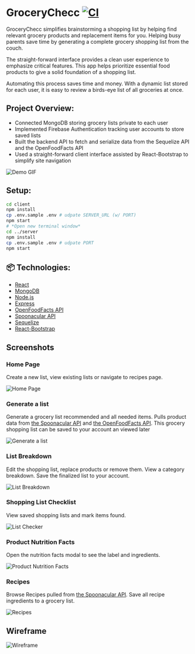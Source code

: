# GroceryChecc [![CI](https://github.com/spencerlepine/hr-sea19-mvp/actions/workflows/main.yml/badge.svg?branch=main)](https://github.com/spencerlepine/hr-sea19-mvp/actions/workflows/main.yml)

GroceryChecc simplifies brainstorming a shopping list by helping find relevant grocery products and replacement items for you. Helping busy parents save time by generating a complete grocery shopping list from the couch.

The straight-forward interface provides a clean user experience to emphasize critical features. This app helps prioritize essential food products to give a solid foundation of a shopping list.

Automating this process saves time and money. With a dynamic list stored for each user, it is easy to review a birds-eye list of all groceries at once.

## Project Overview:

- Connected MongoDB storing grocery lists private to each user
- Implemented Firebase Authentication tracking user accounts to store saved lists
- Built the backend API to fetch and serialize data from the Sequelize API and the OpenFoodFacts API
- Used a straight-forward client interface assisted by React-Bootstrap to simplify site navigation

![Demo GIF](./resources/assets/demo.gif)

## Setup:

```sh
cd client
npm install
cp .env.sample .env # udpate SERVER_URL (w/ PORT)
npm start
# *Open new terminal window*
cd ../server
npm install
cp .env.sample .env # udpate PORT
npm start
```

## 📦 Technologies:
- [React](https://reactjs.org/)
- [MongoDB](https://www.mongodb.com/)
- [Node.js](https://nodejs.org/en/)
- [Express](https://expressjs.com/)
- [OpenFoodFacts API](https://wiki.openfoodfacts.org/API/)
- [Spoonacular API](https://spoonacular.com/food-api)
- [Sequelize](https://sequelize.org/)
- [React-Bootstrap](https://react-bootstrap.github.io/)
## Screenshots
### Home Page
Create a new list, view existing lists or navigate to recipes page.

![Home Page](./resources/assets/homepage.png)

### Generate a list
Generate a grocery list recommended and all needed items. Pulls product data from [the Spoonacular API](https://spoonacular.com/food-api) and [the OpenFoodFacts API](https://wiki.openfoodfacts.org/API). This grocery shopping list can be saved to your account an viewed later

![Generate a list](./resources/assets/generate-list.png)

### List Breakdown
Edit the shopping list, replace products or remove them. View a category breakdown. Save the finalized list to your account.

![List Breakdown](./resources/assets/listmaker.png)

### Shopping List Checklist
View saved shopping lists and mark items found.

![List Checker](./resources/assets/listchecker.png)

### Product Nutrition Facts
Open the nutrition facts modal to see the label and ingredients.

![Product Nutrition Facts](./resources/assets/nutritionfacts.png)

### Recipes
Browse Recipes pulled from [the Spoonacular API](https://spoonacular.com/food-api). Save all recipe ingredients to a grocery list.

![Recipes](./resources/assets/recipes.png)


## Wireframe

![Wireframe](./resources/wireframe.png)